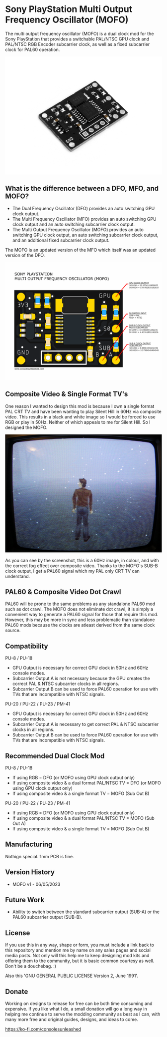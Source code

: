 # Sony PlayStation Multi Output Frequency Oscillator (MOFO)

The multi output frequency oscillator (MOFO) is a dual clock mod for the Sony PlayStation that provides a switchable PAL/NTSC GPU clock and PAL/NTSC RGB Encoder subcarrier clock, as well as a fixed subcarrier clock for PAL60 operation.

![My Image](main.jpg)

## What is the difference between a DFO, MFO, and MOFO?

- The Dual Frequency Oscillator (DFO) provides an auto switching GPU clock output.
- The Multi Frequency Oscillator (MFO) provides an auto switching GPU clock output and an auto switching subcarrier clock output.
- The Multi Output Frequency Oscillator (MOFO) provides an auto switching GPU clock output, an auto switching subcarrier clock output, and an additional fixed subcarrier clock output.

The MOFO is an updated version of the MFO which itself was an updated version of the DFO.

![My Image](playstation-mofo-outputs.png)

## Composite Video & Single Format TV's

One reason I wanted to design this mod is because I own a single format PAL CRT TV and have been wanting to play Silent Hill in 60Hz via composite video. This results in a black and white image so I would be forced to use RGB or play in 50Hz. Neither of which appeals to me for Silent Hill. So I designed the MOFO.

![My Image](playstation-pal-tv-pal60-composite-video.jpg)

As you can see by the screenshot, this is a 60Hz image, in colour, and with the correct fog effect over composite video. Thanks to the MOFO's SUB-B clock output, I get a PAL60 signal which my PAL only CRT TV can understand.

## PAL60 & Composite Video Dot Crawl

PAL60 will be prone to the same problems as any standalone PAL60 mod such as dot crawl. The MOFO does not eliminate dot crawl, it is simply a convenient way to generate a PAL60 signal for those that require this mod. However, this may be more in sync and less problematic than standalone PAL60 mods because the clocks are atleast derived from the same clock source.

## Compatibility

PU-8 / PU-18

- GPU Output is necessary for correct GPU clock in 50Hz and 60Hz console modes.
- Subcarrier Output A is not necessary because the GPU creates the correct PAL & NTSC subcarrier clocks in all regions.
- Subcarrier Output B can be used to force PAL60 operation for use with TVs that are incompatible with NTSC signals.

PU-20 / PU-22 / PU-23 / PM-41

- GPU Output is necessary for correct GPU clock in 50Hz and 60Hz console modes.
- Subcarrier Output A is necessary to get correct PAL & NTSC subcarrier clocks in all regions.
- Subcarrier Output B can be used to force PAL60 operation for use with TVs that are incompatible with NTSC signals.

## Recommended Dual Clock Mod

PU-8 / PU-18

- If using RGB = DFO (or MOFO using GPU clock output only)
- If using composite video & a dual format PAL/NTSC TV = DFO (or MOFO using GPU clock output only)
- If using composite video & a single format TV = MOFO (Sub Out B)

PU-20 / PU-22 / PU-23 / PM-41

- If using RGB = DFO (or MOFO using GPU clock output only)
- If using composite video & a dual format PAL/NTSC TV = MOFO (Sub Out A)
- If using composite video & a single format TV = MOFO (Sub Out B)

## Manufacturing

Nothign special. 1mm PCB is fine.

## Version History

- MOFO v1 - 06/05/2023

## Future Work

- Ability to switch between the standard subcarrier output (SUB-A) or the PAL60 subcarrier output (SUB-B).

## License

If you use this in any way, shape or form, you must include a link back to this repository and mention me by name on any sales pages and social media posts. Not only will this help me to keep designing mod kits and offering them to the community, but it is basic common courtesy as well. Don't be a douchebag. :)

Also this 'GNU GENERAL PUBLIC LICENSE Version 2, June 1991'.

## Donate

Working on designs to release for free can be both time consuming and expensive. If you like what I do, a small donation will go a long way in helping me continue to serve the modding community as best as I can, with many more free and original guides, designs, and ideas to come.

https://ko-fi.com/consolesunleashed
